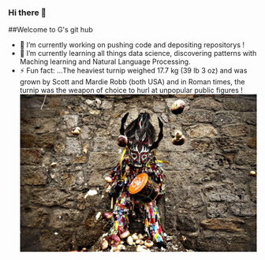 ### Hi there 👋
##Welcome to G's git hub

- 🔭 I’m currently working on pushing code and depositing repositorys !
- 🌱 I’m currently learning all things data science, discovering patterns with Maching learning and Natural Language Processing.
- ⚡ Fun fact: ...The heaviest turnip weighed 17.7 kg (39 lb 3 oz) and was grown by Scott and Mardie Robb (both USA) and in Roman times, the turnip was the weapon of choice to hurl at unpopular public figures !
![Jarramplas festival in spain !](https://github.com/GrumpyTurnip/GrumpyTurnip/blob/main/jarramplas.jpeg)
